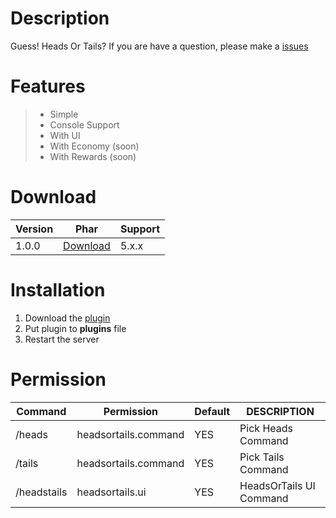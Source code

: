 # Description
Guess! Heads Or Tails? If you are have a question, please make a [issues](https://github.com/Kylan1940/HeadsOrTails/issues/new)

# Features
>- Simple
>- Console Support
>- With UI
>- With Economy (soon)
>- With Rewards (soon)

# Download
| Version | Phar | Support |
|---|---|---|
| 1.0.0 | [Download](https://github.com/Kylan1940/HeadsOrTails/releases/download/1.0.0/HeadsOrTails_v1.0.0.phar) | 5.x.x |

# Installation
1. Download the [plugin](https://github.com/Kylan1940/HeadsOrTails/releases/download/HeadsOrTails/HeadsOrTails_v1.0.0.phar)
2. Put plugin to **plugins** file
3. Restart the server

# Permission
| Command | Permission | Default | DESCRIPTION |
|---|---|---|---|
| /heads | headsortails.command | YES | Pick Heads Command |
| /tails | headsortails.command | YES | Pick Tails Command |
| /headstails | headsortails.ui | YES | HeadsOrTails UI Command |